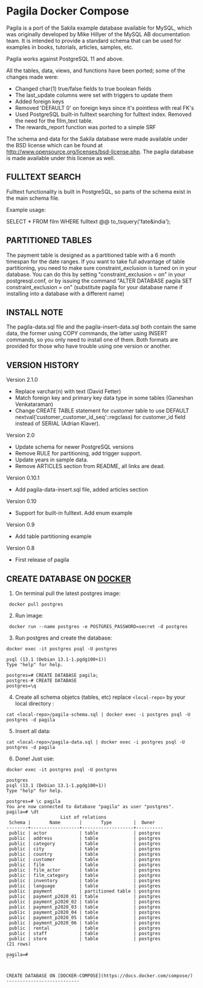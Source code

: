 Pagila Docker Compose 
======

Pagila is a port of the Sakila example database available for MySQL, which was
originally developed by Mike Hillyer of the MySQL AB documentation team. It
is intended to provide a standard schema that can be used for examples in 
books, tutorials, articles, samples, etc.

Pagila works against PostgreSQL 11 and above.

All the tables, data, views, and functions have been ported; some of the
changes made were:

* Changed char(1) true/false fields to true boolean fields
* The last_update columns were set with triggers to update them
* Added foreign keys
* Removed 'DEFAULT 0' on foreign keys since it's pointless with real FK's
* Used PostgreSQL built-in fulltext searching for fulltext index.
  Removed the need for the film_text table.
* The rewards_report function was ported to a simple SRF

The schema and data for the Sakila database were made available under the BSD
license which can be found at
http://www.opensource.org/licenses/bsd-license.php.
The pagila database is made available under this license as well.


FULLTEXT SEARCH
---------------

Fulltext functionality is built in PostgreSQL, so parts of the schema exist
in the main schema file. 

Example usage:

SELECT * FROM film WHERE fulltext @@ to_tsquery('fate&india');


PARTITIONED TABLES
------------------

The payment table is designed as a partitioned table with a 6 month timespan
for the date ranges. 
If you want to take full advantage of table partitioning, you need to make
sure constraint_exclusion is turned on in your database. You can do this by
setting "constraint_exclusion = on" in your postgresql.conf, or by issuing the
command "ALTER DATABASE pagila SET constraint_exclusion = on" (substitute
pagila for your database name if installing into a database with a different
name)


INSTALL NOTE
------------

The pagila-data.sql file and the pagila-insert-data.sql both contain the same
data, the former using COPY commands, the latter using INSERT commands, so you 
only need to install one of them. Both formats are provided for those who have
trouble using one version or another.

VERSION HISTORY
---------------

Version 2.1.0
* Replace varchar(n) with text (David Fetter)
* Match foreign key and primary key data type in some tables (Ganeshan Venkataraman)
* Change CREATE TABLE statement for customer table to use
    DEFAULT nextval('customer_customer_id_seq'::regclass) for customer_id
    field instead of SERIAL (Adrian Klaver).

Version 2.0
* Update schema for newer PostgreSQL versions
* Remove RULE for partitioning, add trigger support.
* Update years in sample data. 
* Remove ARTICLES section from README, all links are dead.

Version 0.10.1
* Add pagila-data-insert.sql file, added articles section

Version 0.10
* Support for built-in fulltext. Add enum example 

Version 0.9
* Add table partitioning example 

Version 0.8 
* First release of pagila


CREATE DATABASE ON [DOCKER](https://docs.docker.com/)
---------------------------
1. On terminal pull the latest postgres image:
```
 docker pull postgres
```
2. Run image:
```
 docker run --name postgres -e POSTGRES_PASSWORD=secret -d postgres
```
3. Run postgres and create the database:
```
docker exec -it postgres psql -U postgres
```
```
psql (13.1 (Debian 13.1-1.pgdg100+1))
Type "help" for help.

postgres=# CREATE DATABASE pagila;
postgres-# CREATE DATABASE
postgres=\q
```

4. Create all schema objetcs (tables, etc) replace ```<local-repo>``` by your local directory :

```
cat <local-repo>/pagila-schema.sql | docker exec -i postgres psql -U postgres -d pagila
```

5. Insert all data:
```
cat <local-repo>/pagila-data.sql | docker exec -i postgres psql -U postgres -d pagila
```

6. Done! Just use:
```
docker exec -it postgres psql -U postgres
```
````
postgres
psql (13.1 (Debian 13.1-1.pgdg100+1))
Type "help" for help.

postgres=# \c pagila
You are now connected to database "pagila" as user "postgres".
pagila=# \dt
                    List of relations
 Schema |       Name       |       Type        |  Owner
--------+------------------+-------------------+----------
 public | actor            | table             | postgres
 public | address          | table             | postgres
 public | category         | table             | postgres
 public | city             | table             | postgres
 public | country          | table             | postgres
 public | customer         | table             | postgres
 public | film             | table             | postgres
 public | film_actor       | table             | postgres
 public | film_category    | table             | postgres
 public | inventory        | table             | postgres
 public | language         | table             | postgres
 public | payment          | partitioned table | postgres
 public | payment_p2020_01 | table             | postgres
 public | payment_p2020_02 | table             | postgres
 public | payment_p2020_03 | table             | postgres
 public | payment_p2020_04 | table             | postgres
 public | payment_p2020_05 | table             | postgres
 public | payment_p2020_06 | table             | postgres
 public | rental           | table             | postgres
 public | staff            | table             | postgres
 public | store            | table             | postgres
(21 rows)

pagila=#
```


CREATE DATABASE ON [DOCKER-COMPOSE](https://docs.docker.com/compose/)
---------------------------

